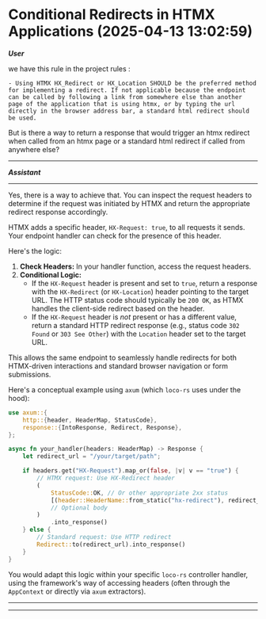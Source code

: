 <!-- Generated by SpecStory -->

# Conditional Redirects in HTMX Applications (2025-04-13 13:02:59)

_**User**_

we have this rule in the project rules : 
```
- Using HTMX HX_Redirect or HX_Location SHOULD be the preferred method for implementing a redirect. If not applicable because the endpoint can be called by following a link from somewhere else than another page of the application that is using htmx, or by typing the url directly in the browser address bar, a standard html redirect should be used.
```
But is there a way to return a response that would trigger an htmx redirect when called from an htmx page or a standard html redirect if called from anywhere else?

---

_**Assistant**_



---

Yes, there is a way to achieve that. You can inspect the request headers to determine if the request was initiated by HTMX and return the appropriate redirect response accordingly.

HTMX adds a specific header, `HX-Request: true`, to all requests it sends. Your endpoint handler can check for the presence of this header.

Here's the logic:

1.  **Check Headers:** In your handler function, access the request headers.
2.  **Conditional Logic:**
    *   If the `HX-Request` header is present and set to `true`, return a response with the `HX-Redirect` (or `HX-Location`) header pointing to the target URL. The HTTP status code should typically be `200 OK`, as HTMX handles the client-side redirect based on the header.
    *   If the `HX-Request` header is *not* present or has a different value, return a standard HTTP redirect response (e.g., status code `302 Found` or `303 See Other`) with the `Location` header set to the target URL.

This allows the same endpoint to seamlessly handle redirects for both HTMX-driven interactions and standard browser navigation or form submissions.

Here's a conceptual example using `axum` (which `loco-rs` uses under the hood):

```rust
use axum::{
    http::{header, HeaderMap, StatusCode},
    response::{IntoResponse, Redirect, Response},
};

async fn your_handler(headers: HeaderMap) -> Response {
    let redirect_url = "/your/target/path";

    if headers.get("HX-Request").map_or(false, |v| v == "true") {
        // HTMX request: Use HX-Redirect header
        (
            StatusCode::OK, // Or other appropriate 2xx status
            [(header::HeaderName::from_static("hx-redirect"), redirect_url)], // Custom header
            // Optional body
        )
            .into_response()
    } else {
        // Standard request: Use HTTP redirect
        Redirect::to(redirect_url).into_response()
    }
}
```

You would adapt this logic within your specific `loco-rs` controller handler, using the framework's way of accessing headers (often through the `AppContext` or directly via `axum` extractors).

---



---

